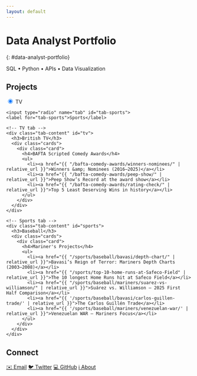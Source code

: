 ```yaml
---
layout: default
---
```


# Data Analyst Portfolio
{: #data-analyst-portfolio}

<p class="subtitle">SQL • Python • APIs • Data Visualization</p>

<section id="projects">
  <h2>Projects</h2>

  <div class="tabs">
    <!-- Tab selectors -->
    <input type="radio" name="tab" id="tab-tv" checked>
    <label for="tab-tv">TV</label>

    <input type="radio" name="tab" id="tab-sports">
    <label for="tab-sports">Sports</label>

    <!-- TV tab -->
    <div class="tab-content" id="tv">
      <h3>British TV</h3>
      <div class="cards">
        <div class="card">
          <h4>BAFTA Scripted Comedy Awards</h4>
          <ul>
            <li><a href="{{ "/bafta-comedy-awards/winners-nominees/" | relative_url }}">Winners &amp; Nominees (2016–2025)</a></li>
            <li><a href="{{ "/bafta-comedy-awards/peep-show/" | relative_url }}">Peep Show’s Record at the award show</a></li>
            <li><a href="{{ "/bafta-comedy-awards/rating-check/" | relative_url }}">Top 5 Least Deserving Wins in history</a></li>
          </ul>
        </div>
      </div>
    </div>

    <!-- Sports tab -->
    <div class="tab-content" id="sports">
      <h3>Baseball</h3>
      <div class="cards">
        <div class="card">
          <h4>Mariner's Projects</h4>
          <ul>
            <li><a href="{{ "/sports/baseball/bavasi/depth-chart/" | relative_url }}">Bavasi’s Reign of Terror: Mariners Depth Charts (2003–2008)</a></li>
            <li><a href="{{ "/sports/top-10-home-runs-at-Safeco-Field" | relative_url }}">The 10 longest Home Runs hit at Safeco Field</a></li>
            <li><a href="{{ "/sports/baseball/mariners/suarez-vs-williamson/" | relative_url }}">Suárez vs. Williamson — 2025 First Half Comparison</a></li>
            <li><a href="{{ '/sports/baseball/bavasi/carlos-guillen-trade/' | relative_url }}">The Carlos Guillén Trade</a></li>
            <li><a href="{{ '/sports/baseball/mariners/venezuelan-war/' | relative_url }}">Venezuelan WAR — Mariners Focus</a></li>
          </ul>
        </div>
      </div>
    </div>
  </div>
</section>

<section id="contact">
  <h2>Connect</h2>
  <div class="social-links">
    <a href="mailto:masoncolborn@gmail.com">✉️ Email</a>
    <a href="https://twitter.com/relaxedmason">🐦 Twitter</a>
    <a href="https://github.com/relaxedmason">💻 GitHub</a>
    <a href="{{ '/about/' | relative_url }}">ℹ️ About</a>
  </div>
</section>

